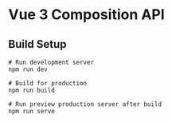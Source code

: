 # Vue 3 Composition API

## Build Setup
```
# Run development server
npm run dev

# Build for production
npm run build

# Run preview production server after build
npm run serve
```
